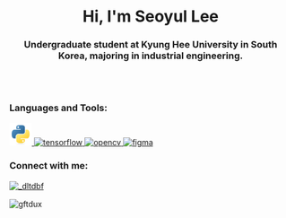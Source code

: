 <h1 align="center">Hi, I'm Seoyul Lee</h1>
<h3 align="center">Undergraduate student at Kyung Hee University in South Korea, majoring in industrial engineering.</h3>

<br>
<br>

<h3 align="left">Languages and Tools:</h3>
<p align="left"> 
<a href="https://www.python.org" target="_blank" rel="noreferrer"> <img src="https://raw.githubusercontent.com/devicons/devicon/master/icons/python/python-original.svg" alt="python" width="40" height="40"/> </a> 
<a href="https://www.tensorflow.org" target="_blank" rel="noreferrer"> <img src="https://www.vectorlogo.zone/logos/tensorflow/tensorflow-icon.svg" alt="tensorflow" width="40" height="40"/> </a> 
<a href="https://opencv.org/" target="_blank" rel="noreferrer"> <img src="https://www.vectorlogo.zone/logos/opencv/opencv-icon.svg" alt="opencv" width="40" height="40"/> </a>  
<a href="https://www.figma.com/" target="_blank" rel="noreferrer"> <img src="https://www.vectorlogo.zone/logos/figma/figma-icon.svg" alt="figma" width="40" height="40"/> </a>  
</p>

<h3 align="left">Connect with me:</h3>
<p align="left">
<a href="https://instagram.com/_dltdbf" target="blank"><img align="center" src="https://raw.githubusercontent.com/rahuldkjain/github-profile-readme-generator/master/src/images/icons/Social/instagram.svg" alt="_dltdbf" height="30" width="40" /></a>
</p>

<p><img align="center" src="https://github-readme-stats.vercel.app/api/top-langs?username=gftdux&show_icons=true&locale=en&layout=compact" alt="gftdux" /></p>
